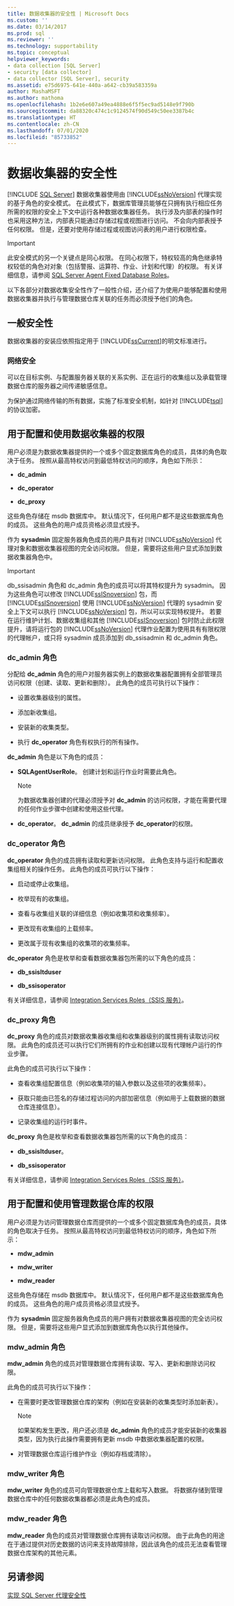 ```yaml
---
title: 数据收集器的安全性 | Microsoft Docs
ms.custom: ''
ms.date: 03/14/2017
ms.prod: sql
ms.reviewer: ''
ms.technology: supportability
ms.topic: conceptual
helpviewer_keywords:
- data collection [SQL Server]
- security [data collector]
- data collector [SQL Server], security
ms.assetid: e75d6975-641e-440a-a642-cb39a583359a
author: MashaMSFT
ms.author: mathoma
ms.openlocfilehash: 1b2e6e607a49ea4888e6f5f5ec9ad5148e9f790b
ms.sourcegitcommit: da88320c474c1c9124574f90d549c50ee3387b4c
ms.translationtype: HT
ms.contentlocale: zh-CN
ms.lasthandoff: 07/01/2020
ms.locfileid: "85733852"
---
```

# <a name="data-collector-security"></a>数据收集器的安全性
 [!INCLUDE [SQL Server](../../includes/applies-to-version/sqlserver.md)]
  数据收集器使用由 [!INCLUDE[ssNoVersion](../../includes/ssnoversion-md.md)] 代理实现的基于角色的安全模式。 在此模式下，数据库管理员能够在只拥有执行相应任务所需的权限的安全上下文中运行各种数据收集器任务。 执行涉及内部表的操作时也采用这种方法，内部表只能通过存储过程或视图进行访问。 不会向内部表授予任何权限。 但是，还要对使用存储过程或视图访问表的用户进行权限检查。  
  
> [!IMPORTANT]  
>  此安全模式的另一个关键点是同心权限。 在同心权限下，特权较高的角色继承特权较低的角色对对象（包括警报、运算符、作业、计划和代理）的权限。 有关详细信息，请参阅 [SQL Server Agent Fixed Database Roles](../../ssms/agent/sql-server-agent-fixed-database-roles.md)。  
  
 以下各部分对数据收集安全性作了一般性介绍，还介绍了为使用户能够配置和使用数据收集器并执行与管理数据仓库关联的任务而必须授予他们的角色。  
  
## <a name="general-security"></a>一般安全性  
 数据收集器的安装应依照指定用于 [!INCLUDE[ssCurrent](../../includes/sscurrent-md.md)]的明文标准进行。  
  
### <a name="network-security"></a>网络安全  
 可以在目标实例、与配置服务器关联的关系实例、正在运行的收集组以及承载管理数据仓库的服务器之间传递敏感信息。  
  
 为保护通过网络传输的所有数据，实施了标准安全机制，如针对 [!INCLUDE[tsql](../../includes/tsql-md.md)]的协议加密。  
  
## <a name="permissions-for-configuring-and-using-the-data-collector"></a>用于配置和使用数据收集器的权限  
 用户必须是为数据收集器提供的一个或多个固定数据库角色的成员，具体的角色取决于任务。 按照从最高特权访问到最低特权访问的顺序，角色如下所示：  
  
-   **dc_admin**  
  
-   **dc_operator**  
  
-   **dc_proxy**  
  
 这些角色存储在 msdb 数据库中。 默认情况下，任何用户都不是这些数据库角色的成员。 这些角色的用户成员资格必须显式授予。  
  
 作为 **sysadmin** 固定服务器角色成员的用户具有对 [!INCLUDE[ssNoVersion](../../includes/ssnoversion-md.md)] 代理对象和数据收集器视图的完全访问权限。 但是，需要将这些用户显式添加到数据收集器角色中。  
  
> [!IMPORTANT]  
>  db_ssisadmin 角色和 dc_admin 角色的成员可以将其特权提升为 sysadmin。 因为这些角色可以修改 [!INCLUDE[ssISnoversion](../../includes/ssisnoversion-md.md)] 包，而 [!INCLUDE[ssISnoversion](../../includes/ssisnoversion-md.md)] 使用 [!INCLUDE[ssNoVersion](../../includes/ssnoversion-md.md)] 代理的 sysadmin 安全上下文可以执行 [!INCLUDE[ssNoVersion](../../includes/ssnoversion-md.md)] 包，所以可以实现特权提升。 若要在运行维护计划、数据收集组和其他 [!INCLUDE[ssISnoversion](../../includes/ssisnoversion-md.md)] 包时防止此权限提升，请将运行包的 [!INCLUDE[ssNoVersion](../../includes/ssnoversion-md.md)] 代理作业配置为使用具有有限权限的代理帐户，或只将 sysadmin 成员添加到 db_ssisadmin 和 dc_admin 角色。  
  
### <a name="dc_admin-role"></a>dc_admin 角色  
 分配给 **dc_admin** 角色的用户对服务器实例上的数据收集器配置拥有全部管理员访问权限（创建、读取、更新和删除）。 此角色的成员可执行以下操作：  
  
-   设置收集器级别的属性。  
  
-   添加新收集组。  
  
-   安装新的收集类型。  
  
-   执行 **dc_operator** 角色有权执行的所有操作。  
  
 **dc_admin** 角色是以下角色的成员：  
  
-   **SQLAgentUserRole**。 创建计划和运行作业时需要此角色。  
  
    > [!NOTE]  
    >  为数据收集器创建的代理必须授予对 **dc_admin** 的访问权限，才能在需要代理的任何作业步骤中创建和使用这些代理。  
  
-   **dc_operator**。 **dc_admin** 的成员继承授予 **dc_operator**的权限。  
  
### <a name="dc_operator-role"></a>dc_operator 角色  
 **dc_operator** 角色的成员拥有读取和更新访问权限。 此角色支持与运行和配置收集组相关的操作任务。 此角色的成员可执行以下操作：  
  
-   启动或停止收集组。  
  
-   枚举现有的收集组。  
  
-   查看与收集组关联的详细信息（例如收集项和收集频率）。  
  
-   更改现有收集组的上载频率。  
  
-   更改属于现有收集组的收集项的收集频率。  
  
 **dc_operator** 角色是枚举和查看数据收集器包所需的以下角色的成员：  
  
-   **db_ssisltduser**  
  
-   **db_ssisoperator**  
  
 有关详细信息，请参阅 [Integration Services Roles（SSIS 服务）](../../integration-services/security/integration-services-roles-ssis-service.md)。  
  
### <a name="dc_proxy-role"></a>dc_proxy 角色  
 **dc_proxy** 角色的成员对数据收集器收集组和收集器级别的属性拥有读取访问权限。 此角色的成员还可以执行它们所拥有的作业和创建以现有代理帐户运行的作业步骤。  
  
 此角色的成员可执行以下操作：  
  
-   查看收集组配置信息（例如收集项的输入参数以及这些项的收集频率）。  
  
-   获取只能由已签名的存储过程访问的内部加密信息（例如用于上载数据的数据仓库连接信息）。  
  
-   记录收集组的运行时事件。  
  
 **dc_proxy** 角色是枚举和查看数据收集器包所需的以下角色的成员：  
  
-   **db_ssisltduser**。  
  
-   **db_ssisoperator**  
  
 有关详细信息，请参阅 [Integration Services Roles（SSIS 服务）](../../integration-services/security/integration-services-roles-ssis-service.md)。  
  
## <a name="permissions-for-configuring-and-using-the-management-data-warehouse"></a>用于配置和使用管理数据仓库的权限  
 用户必须是为访问管理数据仓库而提供的一个或多个固定数据库角色的成员，具体的角色取决于任务。 按照从最高特权访问到最低特权访问的顺序，角色如下所示：  
  
-   **mdw_admin**  
  
-   **mdw_writer**  
  
-   **mdw_reader**  
  
 这些角色存储在 msdb 数据库中。 默认情况下，任何用户都不是这些数据库角色的成员。 这些角色的用户成员资格必须显式授予。  
  
 作为 **sysadmin** 固定服务器角色成员的用户拥有对数据收集器视图的完全访问权限。 但是，需要将这些用户显式添加到数据库角色以执行其他操作。  
  
### <a name="mdw_admin-role"></a>mdw_admin 角色  
 **mdw_admin** 角色的成员对管理数据仓库拥有读取、写入、更新和删除访问权限。  
  
 此角色的成员可执行以下操作：  
  
-   在需要时更改管理数据仓库的架构（例如在安装新的收集类型时添加新表）。  
  
    > [!NOTE]  
    >  如果架构发生更改，用户还必须是 **dc_admin** 角色的成员才能安装新的收集器类型，因为执行此操作需要拥有更新 msdb 中数据收集器配置的权限。  
  
-   对管理数据仓库运行维护作业（例如存档或清除）。  
  
### <a name="mdw_writer-role"></a>mdw_writer 角色  
 **mdw_writer** 角色的成员可向管理数据仓库上载和写入数据。 将数据存储到管理数据仓库中的任何数据收集器都必须是此角色的成员。  
  
### <a name="mdw_reader-role"></a>mdw_reader 角色  
 **mdw_reader** 角色的成员对管理数据仓库拥有读取访问权限。 由于此角色的用途在于通过提供对历史数据的访问来支持故障排除，因此该角色的成员无法查看管理数据仓库架构的其他元素。  
  
## <a name="see-also"></a>另请参阅  
 [实现 SQL Server 代理安全性](../../ssms/agent/implement-sql-server-agent-security.md)  
  
  
